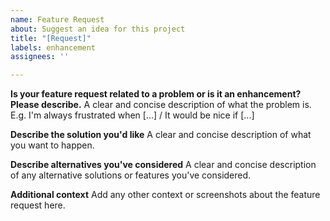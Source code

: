 ```yaml
---
name: Feature Request
about: Suggest an idea for this project
title: "[Request]"
labels: enhancement
assignees: ''

---
```


**Is your feature request related to a problem or is it an enhancement? Please describe.**
A clear and concise description of what the problem is. E.g. I'm always frustrated when [...] / It would be nice if [...]

**Describe the solution you'd like**
A clear and concise description of what you want to happen.

**Describe alternatives you've considered**
A clear and concise description of any alternative solutions or features you've considered.

**Additional context**
Add any other context or screenshots about the feature request here.
